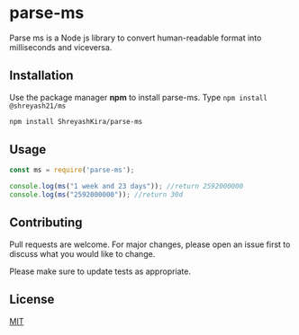 # parse-ms

Parse ms is a Node js library to convert human-readable format into milliseconds and viceversa.

## Installation

Use the package manager **npm** to install parse-ms.
Type `npm install @shreyash21/ms`

```bash
npm install ShreyashKira/parse-ms
```

## Usage

```javascript
const ms = require('parse-ms');

console.log(ms("1 week and 23 days")); //return 2592000000
console.log(ms("2592000000")); //return 30d
```

## Contributing
Pull requests are welcome. For major changes, please open an issue first to discuss what you would like to change.

Please make sure to update tests as appropriate.

## License
[MIT](https://choosealicense.com/licenses/mit/)
